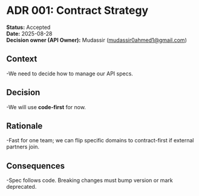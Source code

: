# ADR 001: Contract Strategy

**Status:** Accepted  
**Date:** 2025-08-28  
**Decision owner (API Owner):** Mudassir (mudassir0ahmed1@gmail.com)

## Context
-We need to decide how to manage our API specs.

## Decision
-We will use **code-first** for now.

## Rationale
-Fast for one team; we can flip specific domains to contract-first if external partners join.

## Consequences
-Spec follows code. Breaking changes must bump version or mark deprecated.